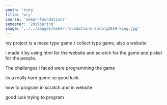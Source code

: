 ```yaml
---
youth: 'king'
title: 'wry'
course: 'maker-foundations'
semester: '2019spring'
image: '../../images/maker-foundations-spring2019-king.jpg'
---
```


my project is a maze type game / collect type game, also a website

i made it by using html for the website and scratch for the game and piskel for the people.

The challenges i faced were programming the game 

its a really hard game so good luck.

how to program in scratch and in website

good luck trying to program

